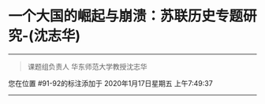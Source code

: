 # 一个大国的崛起与崩溃：苏联历史专题研究-(沈志华)

---

> 课题组负责人 华东师范大学教授沈志华

您在位置 #91-92的标注添加于 2020年1月17日星期五 上午7:49:37

---

